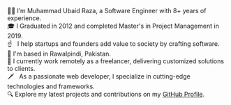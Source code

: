 👋🏼 I’m Muhammad Ubaid Raza, a Software Engineer with 8+ years of experience. <br/>
🎓 I Graduated in 2012 and completed Master's in Project Management in 2019. <br/>
☝ &nbsp; I help startups and founders add value to society by crafting software. <br/>
🚩 I'm based in Rawalpindi, Pakistan. <br/>
🔨 I currently work remotely as a freelancer, delivering customized solutions to clients. <br/>
🗡 &nbsp; As a passionate web developer, I specialize in cutting-edge technologies and frameworks. <br/>
🔍 Explore my latest projects and contributions on my <u>[GitHub Profile](https://github.com/mubaidr)</u>.
